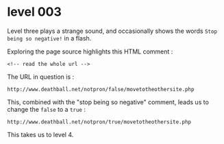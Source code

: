 # level 003

Level three plays a strange sound, and occasionally shows the words `Stop being so negative!` in a flash.

Exploring the page source highlights this HTML comment :

```
<!-- read the whole url -->
```

The URL in question is :

```
http://www.deathball.net/notpron/false/movetotheothersite.php
```

This, combined with the "stop being so negative" comment, leads us to change the `false` to a `true` :

```
http://www.deathball.net/notpron/true/movetotheothersite.php
```

This takes us to level 4.